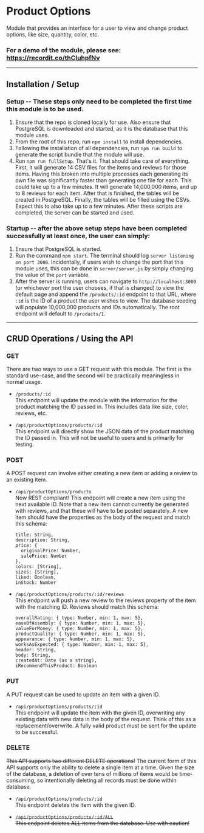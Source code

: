 # Product Options

Module that provides an interface for a user to view and change product options, like size, quantity, color, etc.

### For a demo of the module, please see: https://recordit.co/thCIuhpfNv

------

## Installation / Setup

### Setup -- These steps only need to be completed the first time this module is to be used.

1. Ensure that the repo is cloned locally for use. Also ensure that PostgreSQL is downloaded and started, as it is the database that this module uses.
1. From the root of this repo, run `npm install` to install dependencies.
1. Following the installation of all dependencies, run `npm run build` to generate the script bundle that the module will use.
1. Run `npm run fullSetup`. That's it. That should take care of everything. First, it will generate 14 CSV files for the items and reviews for those items. Having this broken into multiple processes each generating its own file was significantly faster than generating one file for each. This could take up to a few minutes. It will generate 14,000,000 items, and up to 8 reviews for each item. After that is finished, the tables will be created in PostgreSQL. Finally, the tables will be filled using the CSVs. Expect this to also take up to a few minutes. After these scripts are completed, the server can be started and used.

### Startup -- after the above setup steps have been completed successfully at least once, the user can simply:

1. Ensure that PostgreSQL is started.
1. Run the command `npm start`. The terminal should log `server listening on port 3000`. Incidentally, if users wish to change the port that this module uses, this can be done in `server/server.js` by simply changing the value of the `port` variable.
1. After the server is running, users can navigate to `http://localhost:3000` (or whichever port the user chooses, if that is changed) to view the default page and append the `/products/:id` endpoint to that URL, where `:id` is the ID of a product the user wishes to view. The database seeding will populate 10,000,000 products and IDs automatically. The root endpoint will default to `/products/1`.

------

## CRUD Operations / Using the API

### GET

There are two ways to use a GET request with this module. The first is the standard use-case, and the second will be practically meaningless in normal usage.

- `/products/:id`\
This endpoint will update the module with the information for the product matching the ID passed in. This includes data like size, color, reviews, etc.

- `/api/productOptions/products/:id`\
This endpoint will directly show the JSON data of the product matching the ID passed in. This will not be useful to users and is primarily for testing.

### POST

A POST request can involve either creating a new item or adding a review to an existing item.

- `/api/productOptions/products`\
Now REST compliant! This endpoint will create a new item using the next available ID. Note that a new item cannot currently be generated with reviews, and that these will have to be posted separately. A new item should have the properties as the body of the request and match this schema:

      title: String,
      description: String,
      price: {
        originalPrice: Number,
        salePrice: Number
      },
      colors: [String],
      sizes: [String],
      liked: Boolean,
      inStock: Number

- `/api/productOptions/products/:id/reviews`\
This endpoint will push a new review to the reviews property of the item with the matching ID. Reviews should match this schema:

      overallRating: { type: Number, min: 1, max: 5},
      easeOfAssembly: { type: Number, min: 1, max: 5},
      valueForMoney: { type: Number, min: 1, max: 5},
      productQuality: { type: Number, min: 1, max: 5},
      appearance: { type: Number, min: 1, max: 5},
      worksAsExpected: { type: Number, min: 1, max: 5},
      header: String,
      body: String,
      createdAt: Date (as a string),
      iRecommendThisProduct: Boolean

### PUT
A PUT request can be used to update an item with a given ID.

- `/api/productOptions/products/:id`\
This endpoint will update the item with the given ID, overwriting any existing data with new data in the body of the request. Think of this as a replacement/overwrite. A fully valid product must be sent for the update to be successful.

### DELETE
~~This API supports two different DELETE operations!~~ The current form of this API supports only the ability to delete a single item at a time. Given the size of the database, a deletion of over tens of millions of items would be time-consuming, so intentionally deleting all records must be done within database.

- `/api/productOptions/products/:id`\
This endpoint deletes the item with the given ID.

- ~~`/api/productOptions/products/:id/ALL`\
This endpoint deletes ALL items from the database. Use with caution!~~
